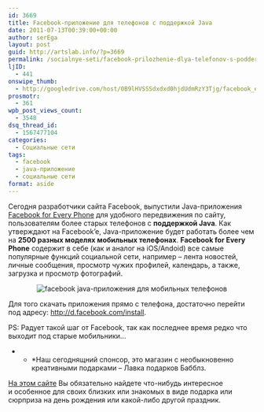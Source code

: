 ```yaml
---
id: 3669
title: Facebook-приложение для телефонов с поддержкой Java
date: 2011-07-13T00:39:00+00:00
author: serEga
layout: post
guid: http://artslab.info/?p=3669
permalink: /socialnye-seti/facebook-prilozhenie-dlya-telefonov-s-podderzhkoj-java/
ljID:
  - 441
onswipe_thumb:
  - http://googledrive.com/host/0B9lHVSSSdxdxd0hjdUdmRzY3Tjg/facebook_every_phone_java_app.jpg
prosmotr:
  - 361
wpb_post_views_count:
  - 3548
dsq_thread_id:
  - 1567477104
categories:
  - Социальные сети
tags:
  - facebook
  - java-приложение
  - социальные сети
format: aside
---
```

Сегодня разработчики сайта Facebook, выпустили Java-приложения [Facebook for Every Phone](https://www.facebook.com/notes/facebook-mobile/facebook-for-every-phone/200217473360613) для удобного передвижения по сайту, пользователям более старых телефонов с **поддержкой Java**. Как утверждают на Facebook&#8217;e, Java-приложение будет работать более чем на **2500 разных моделях мобильных телефонах**. **Facebook for Every Phone** содержит в себе (как и аналог на iOS/Andoid) все самые популярные функций социальной сети, например &#8211; лента новостей, личные сообщения, просмотр чужих профилей, календарь, а также, загрузка и просмотр фотографий.

<center>
  <img class="alignnone size-full wp-image-3670" title="facebook_every_phone_java_app" src="http://googledrive.com/host/0B9lHVSSSdxdxd0hjdUdmRzY3Tjg/facebook_every_phone_java_app.jpg" alt="facebook java-приложения для мобильных телефонов" />
</center>

Для того скачать приложения прямо с телефона, достаточно перейти под адресу: <http://d.facebook.com/install>.

PS: Радует такой шаг от Facebook, так как последнее время редко что выходит под старые мобильники&#8230;

<!--more-->





* * *Наш сегоднящний спонсор, это магазин с необыкновенно креативными подарками &#8211; Лавка подарков Бабблз.

[На этом сайте](http://bubbleshop.ru/neobichnie-podarki.html) Вы обязательно найдете что-нибудь интересное и особенное для своих близких или знакомых в виде подарка или сюрприза на день рождения или какой-либо другой праздник.